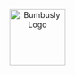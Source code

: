 <p align="center">
  <a href="https://mosfazli-x.github.io/bumbusly/" target="_blank">
    <img alt="Bumbusly Logo" width="100" src="https://raw.githubusercontent.com/mosfazli-x/bumbusly/master/src/assets/media/images/Logo/Bumbusly.png">
  </a>
</p>
